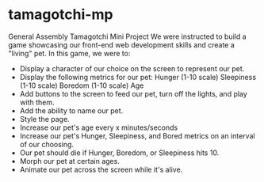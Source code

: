 # tamagotchi-mp
General Assembly Tamagotchi Mini Project
We were instructed to build a game showcasing our front-end web development skills and create a "living" pet.
In this game, we were to:
* Display a character of our choice on the screen to represent our pet.
* Display the following metrics for our pet:
  Hunger (1-10 scale) 
  Sleepiness (1-10 scale)
  Boredom (1-10 scale)
  Age
* Add buttons to the screen to feed our pet, turn off the lights, and play with them.
* Add the ability to name our pet.
* Style the page.
* Increase our pet's age every x minutes/seconds
* Increase our pet's Hunger, Sleepiness, and Bored metrics on an interval of our choosing.
* Our pet should die if Hunger, Boredom, or Sleepiness hits 10.
* Morph our pet at certain ages.
* Animate our pet across the screen while it's alive.
